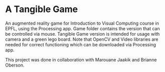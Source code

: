 # A Tangible Game

An augmented reality game for Introduction to Visual Computing course in EPFL, using the Processing app. Game folder contains the version that can be controlled via mouse. 
Tangible Game version is intended for usage with camera and a green lego board. Note that OpenCV and Video libraries are needed for correct functioning which can be 
downloaded via Processing app.

This project was done in collaboration with Marouane Jaakik and Brianne Oberson.
